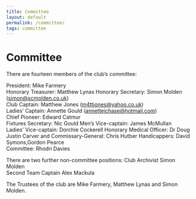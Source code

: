 ```yaml
---
title: Committee
layout: default
permalink: /committee/
tags: committee
---
```


Committee
=========

There are fourteen members of the club’s committee:

President: Mike Farmery 	
Honorary Treasurer: Matthew Lynas
Honorary Secretary:	Simon Molden 	(<simon@scmolden.co.uk>)<br>
Club Captain: Matthew Jones	(<m4ttjones@yahoo.co.uk>)<br>
Ladies’ Captain: Annette Gould	(<annettejchase@hotmail.com>)<br>
Chief Pioneer: Edward Catmur 	
Fixtures Secretary: Nic Gould 
Men’s Vice-captain: James McMullan	
Ladies’ Vice-captain: Dorchie Cockerell 
Honorary Medical Officer: Dr Doug Justin
Carver and Commissary-General: Chris Hutber
Handicappers: David Symons,Gordon Pearce	
Committee:	Rhodri Davies 	

There are two further non-committee positions:
Club Archivist	Simon Molden	
Second Team Captain	Alex Mackula

The Trustees of the club are Mike Farmery, Matthew Lynas and Simon Molden.
